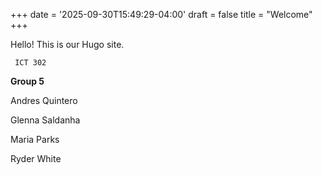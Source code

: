 +++
date = '2025-09-30T15:49:29-04:00'
draft = false
title = "Welcome"
+++

Hello! This is our Hugo site.

     ICT 302

**Group 5**

Andres Quintero

Glenna Saldanha

Maria Parks

Ryder White
